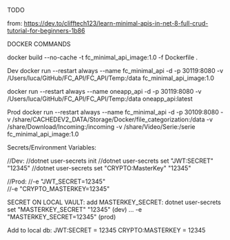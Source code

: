TODO

from: https://dev.to/clifftech123/learn-minimal-apis-in-net-8-full-crud-tutorial-for-beginners-1b86

DOCKER COMMANDS

docker build --no-cache -t fc_minimal_api_image:1.0 -f Dockerfile .

Dev
docker run --restart always --name fc_minimal_api -d -p 30119:8080 -v /Users/luca/GitHub/FC_API/FC_API/Temp:/data fc_minimal_api_image:1.0

docker run --restart always --name oneapp_api -d -p 30119:8080 -v /Users/luca/GitHub/FC_API/FC_API/Temp:/data oneapp_api:latest

Prod
docker run --restart always --name fc_minimal_api -d -p 30109:8080 -v /share/CACHEDEV2_DATA/Storage/Docker/file_categorization:/data -v /share/Download/Incoming:/incoming -v /share/Video/Serie:/serie fc_minimal_api_image:1.0
 

Secrets/Environment Variables:

//Dev:
//dotnet user-secrets init
//dotnet user-secrets set "JWT:SECRET" "12345"
//dotnet user-secrets set "CRYPTO:MasterKey" "12345"

//Prod:
//-e "JWT_SECRET=12345" \
//-e "CRYPTO_MASTERKEY=12345" 

SECRET ON LOCAL VAULT:
add MASTERKEY_SECRET:
dotnet user-secrets set "MASTERKEY_SECRET" "12345" (dev)
... -e "MASTERKEY_SECRET=12345" (prod)

Add to local db:
JWT:SECRET = 12345
CRYPTO:MASTERKEY = 12345